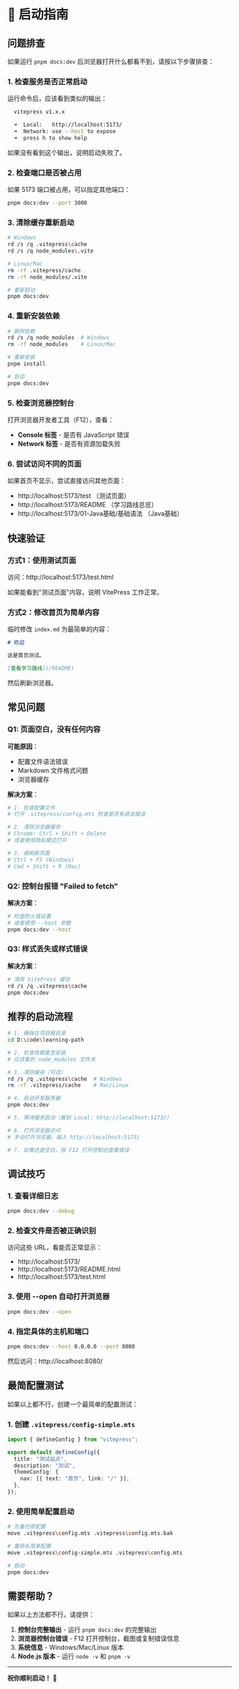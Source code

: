 # 🚀 启动指南

## 问题排查

如果运行 `pnpm docs:dev` 后浏览器打开什么都看不到，请按以下步骤排查：

### 1. 检查服务是否正常启动

运行命令后，应该看到类似的输出：

```bash
  vitepress v1.x.x

  ➜  Local:   http://localhost:5173/
  ➜  Network: use --host to expose
  ➜  press h to show help
```

如果没有看到这个输出，说明启动失败了。

### 2. 检查端口是否被占用

如果 5173 端口被占用，可以指定其他端口：

```bash
pnpm docs:dev --port 3000
```

### 3. 清除缓存重新启动

```bash
# Windows
rd /s /q .vitepress\cache
rd /s /q node_modules\.vite

# Linux/Mac
rm -rf .vitepress/cache
rm -rf node_modules/.vite

# 重新启动
pnpm docs:dev
```

### 4. 重新安装依赖

```bash
# 删除依赖
rd /s /q node_modules  # Windows
rm -rf node_modules    # Linux/Mac

# 重新安装
pnpm install

# 启动
pnpm docs:dev
```

### 5. 检查浏览器控制台

打开浏览器开发者工具（F12），查看：

- **Console 标签** - 是否有 JavaScript 错误
- **Network 标签** - 是否有资源加载失败

### 6. 尝试访问不同的页面

如果首页不显示，尝试直接访问其他页面：

- http://localhost:5173/test （测试页面）
- http://localhost:5173/README （学习路线总览）
- http://localhost:5173/01-Java基础/基础语法 （Java基础）

## 快速验证

### 方式1：使用测试页面

访问：http://localhost:5173/test.html

如果能看到"测试页面"内容，说明 VitePress 工作正常。

### 方式2：修改首页为简单内容

临时修改 `index.md` 为最简单的内容：

```markdown
# 欢迎

这是首页测试。

[查看学习路线](/README)
```

然后刷新浏览器。

## 常见问题

### Q1: 页面空白，没有任何内容

**可能原因**：

- 配置文件语法错误
- Markdown 文件格式问题
- 浏览器缓存

**解决方案**：

```bash
# 1. 检查配置文件
# 打开 .vitepress/config.mts 检查是否有语法错误

# 2. 清除浏览器缓存
# Chrome: Ctrl + Shift + Delete
# 或者使用隐私模式打开

# 3. 硬刷新页面
# Ctrl + F5 (Windows)
# Cmd + Shift + R (Mac)
```

### Q2: 控制台报错 "Failed to fetch"

**解决方案**：

```bash
# 检查防火墙设置
# 或者使用 --host 参数
pnpm docs:dev --host
```

### Q3: 样式丢失或样式错误

**解决方案**：

```bash
# 清除 VitePress 缓存
rd /s /q .vitepress\cache
pnpm docs:dev
```

## 推荐的启动流程

```bash
# 1. 确保在项目根目录
cd D:\code\learning-path

# 2. 检查依赖是否安装
# 应该看到 node_modules 文件夹

# 3. 清除缓存（可选）
rd /s /q .vitepress\cache  # Windows
rm -rf .vitepress/cache    # Mac/Linux

# 4. 启动开发服务器
pnpm docs:dev

# 5. 等待服务启动（看到 Local: http://localhost:5173/）

# 6. 打开浏览器访问
# 手动打开浏览器，输入 http://localhost:5173/

# 7. 如果还是空白，按 F12 打开控制台查看错误
```

## 调试技巧

### 1. 查看详细日志

```bash
pnpm docs:dev --debug
```

### 2. 检查文件是否被正确识别

访问这些 URL，看能否正常显示：

- http://localhost:5173/
- http://localhost:5173/README.html
- http://localhost:5173/test.html

### 3. 使用 --open 自动打开浏览器

```bash
pnpm docs:dev --open
```

### 4. 指定具体的主机和端口

```bash
pnpm docs:dev --host 0.0.0.0 --port 8080
```

然后访问：http://localhost:8080/

## 最简配置测试

如果以上都不行，创建一个最简单的配置测试：

### 1. 创建 `.vitepress/config-simple.mts`

```typescript
import { defineConfig } from "vitepress";

export default defineConfig({
  title: "测试站点",
  description: "测试",
  themeConfig: {
    nav: [{ text: "首页", link: "/" }],
  },
});
```

### 2. 使用简单配置启动

```bash
# 先备份原配置
move .vitepress\config.mts .vitepress\config.mts.bak

# 重命名简单配置
move .vitepress\config-simple.mts .vitepress\config.mts

# 启动
pnpm docs:dev
```

## 需要帮助？

如果以上方法都不行，请提供：

1. **控制台完整输出** - 运行 `pnpm docs:dev` 的完整输出
2. **浏览器控制台错误** - F12 打开控制台，截图或复制错误信息
3. **系统信息** - Windows/Mac/Linux 版本
4. **Node.js 版本** - 运行 `node -v` 和 `pnpm -v`

---

**祝你顺利启动！** 🎉
